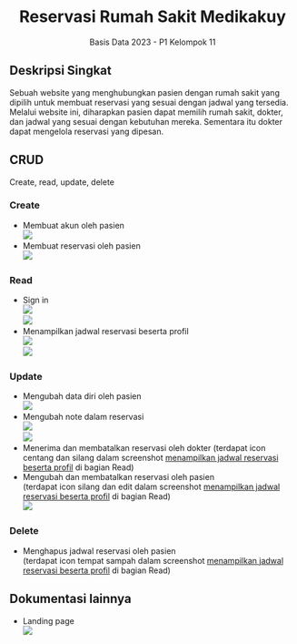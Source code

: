 <h1 align="center">Reservasi Rumah Sakit Medikakuy</h1>
<p align="center">Basis Data 2023 - P1 Kelompok 11</p>

## Deskripsi Singkat
Sebuah website yang menghubungkan pasien dengan rumah sakit yang dipilih untuk membuat reservasi yang sesuai dengan jadwal yang tersedia. Melalui website ini, diharapkan pasien dapat memilih rumah sakit, dokter, dan jadwal yang sesuai dengan kebutuhan mereka. Sementara itu dokter dapat mengelola reservasi yang dipesan.

## CRUD
Create, read, update, delete
### Create
- Membuat akun oleh pasien 
  <br> <img src="/screenshot/signup_pasien.png">
- Membuat reservasi oleh pasien
  <br> <img src="/screenshot/create_reservasi.png">
### Read
- Sign in
  <br> <img src="/screenshot/signin_dokter.png">
  <br> <img src="/screenshot/signin_pasien.png"> 
- Menampilkan jadwal reservasi beserta profil
  <br> <img src="/screenshot/mainpage_dokter.png">
  <br> <img src="/screenshot/mainpage_pasien.png">
### Update
- Mengubah data diri oleh pasien
  <br> <img src="/sceenshot/edit_profil.png">
- Mengubah note dalam reservasi
  <br> <img src="/screenshot/note_dokter.png">
  <br> <img src="/screenshot/note_pasien.png">
- Menerima dan membatalkan reservasi oleh dokter
  (terdapat icon centang dan silang dalam screenshot [menampilkan jadwal reservasi beserta profil](#dokter) di bagian Read)  
- Mengubah dan membatalkan reservasi oleh pasien  
  (terdapat icon silang dan edit dalam screenshot [menampilkan jadwal reservasi beserta profil](#pasien) di bagian Read)
  <br> <img src="/screenshot/edit_reservasi.png">
### Delete
- Menghapus jadwal reservasi oleh pasien  
  (terdapat icon tempat sampah dalam screenshot [menampilkan jadwal reservasi beserta profil](#pasien) di bagian Read)  
## Dokumentasi lainnya
- Landing page
  <br> <img src="/screenshot/landing_page.png">
